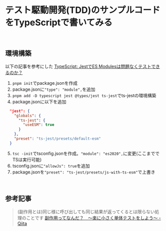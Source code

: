 # テスト駆動開発(TDD)のサンプルコードをTypeScriptで書いてみる

<br>

## 環境構築
以下の記事を参考にした
[TypeScript: JestでES Modulesは問題なくテストできるのか？](https://zenn.dev/suin/scraps/126d311493a9a1)

1. `pnpm init`でpackage.jsonを作成
2. package.jsonに`"type": "module",`を追加
3. `pnpm add -D typescript jest @types/jest ts-jest`でts-jestの環境構築
4. package.jsonに以下を追加
```json
  "jest": {
    "globals": {
      "ts-jest": {
        "useESM": true
      }
    },
    "preset": "ts-jest/presets/default-esm"
  }
  ```
5. `tsc -init`でtsconfig.jsonを作成。`"module": "es2020",`に変更(ここまででTSは実行可能)
6. tsconfig.jsonに`"allowJs": true`を追加
7. package.jsonを`"preset": "ts-jest/presets/js-with-ts-esm"`で上書き

<br>

## 参考記事
> (副作用とは)同じ様に呼び出しても同じ結果が返ってくるとは限らない処理のことです
> [副作用ってなんだ？　〜楽に小さく単体テストをしよう〜 - Qiita](https://qiita.com/suzuki-hoge/items/bad43630ad1ad723ca4a)